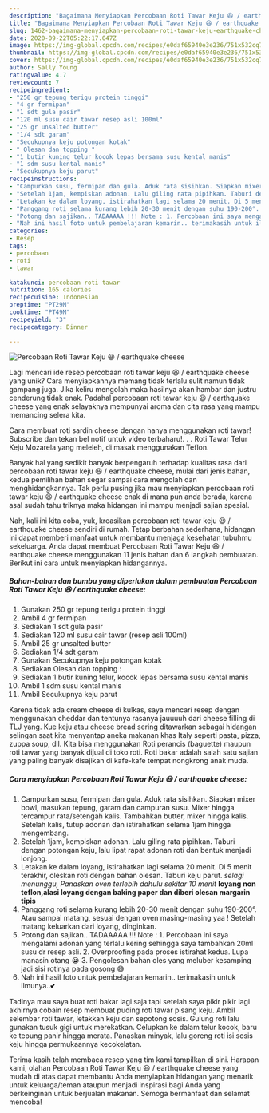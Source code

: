 ```yaml
---
description: "Bagaimana Menyiapkan Percobaan Roti Tawar Keju 😆 / earthquake cheese yang Enak Banget"
title: "Bagaimana Menyiapkan Percobaan Roti Tawar Keju 😆 / earthquake cheese yang Enak Banget"
slug: 1462-bagaimana-menyiapkan-percobaan-roti-tawar-keju-earthquake-cheese-yang-enak-banget
date: 2020-09-22T05:22:17.047Z
image: https://img-global.cpcdn.com/recipes/e0daf65940e3e236/751x532cq70/percobaan-roti-tawar-keju-😆-earthquake-cheese-foto-resep-utama.jpg
thumbnail: https://img-global.cpcdn.com/recipes/e0daf65940e3e236/751x532cq70/percobaan-roti-tawar-keju-😆-earthquake-cheese-foto-resep-utama.jpg
cover: https://img-global.cpcdn.com/recipes/e0daf65940e3e236/751x532cq70/percobaan-roti-tawar-keju-😆-earthquake-cheese-foto-resep-utama.jpg
author: Sally Young
ratingvalue: 4.7
reviewcount: 7
recipeingredient:
- "250 gr tepung terigu protein tinggi"
- "4 gr fermipan"
- "1 sdt gula pasir"
- "120 ml susu cair tawar resep asli 100ml"
- "25 gr unsalted butter"
- "1/4 sdt garam"
- "Secukupnya keju potongan kotak"
- " Olesan dan topping "
- "1 butir kuning telur kocok lepas bersama susu kental manis"
- "1 sdm susu kental manis"
- "Secukupnya keju parut"
recipeinstructions:
- "Campurkan susu, fermipan dan gula. Aduk rata sisihkan. Siapkan mixer bowl, masukan tepung, garam dan campuran susu. Mixer hingga tercampur rata/setengah kalis. Tambahkan butter, mixer hingga kalis. Setelah kalis, tutup adonan dan istirahatkan selama 1jam hingga mengembang."
- "Setelah 1jam, kempiskan adonan. Lalu giling rata pipihkan. Taburi dengan potongan keju, lalu lipat rapat adonan roti dan bentuk menjadi lonjong."
- "Letakan ke dalam loyang, istirahatkan lagi selama 20 menit. Di 5 menit terakhir, oleskan roti dengan bahan olesan. Taburi keju parut. *selagi menunggu, Panaskan oven terlebih dahulu sekitar 10 menit* **loyang non teflon,alasi loyang dengan baking paper dan diberi olesan margarin tipis**"
- "Panggang roti selama kurang lebih 20-30 menit dengan suhu 190-200°. Atau sampai matang, sesuai dengan oven masing-masing yaa ! Setelah matang keluarkan dari loyang, dinginkan."
- "Potong dan sajikan.. TADAAAAA !!! Note : 1. Percobaan ini saya mengalami adonan yang terlalu kering sehingga saya tambahkan 20ml susu dr resep asli. 2. Overproofing pada proses istirahat kedua. Lupa manasin otang 😭 3. Pengolesan bahan oles yang meluber kesamping jadi sisi rotinya pada gosong 😅"
- "Nah ini hasil foto untuk pembelajaran kemarin.. terimakasih untuk ilmunya..💕"
categories:
- Resep
tags:
- percobaan
- roti
- tawar

katakunci: percobaan roti tawar 
nutrition: 165 calories
recipecuisine: Indonesian
preptime: "PT29M"
cooktime: "PT49M"
recipeyield: "3"
recipecategory: Dinner

---
```



![Percobaan Roti Tawar Keju 😆 / earthquake cheese](https://img-global.cpcdn.com/recipes/e0daf65940e3e236/751x532cq70/percobaan-roti-tawar-keju-😆-earthquake-cheese-foto-resep-utama.jpg)

Lagi mencari ide resep percobaan roti tawar keju 😆 / earthquake cheese yang unik? Cara menyiapkannya memang tidak terlalu sulit namun tidak gampang juga. Jika keliru mengolah maka hasilnya akan hambar dan justru cenderung tidak enak. Padahal percobaan roti tawar keju 😆 / earthquake cheese yang enak selayaknya mempunyai aroma dan cita rasa yang mampu memancing selera kita.

Cara membuat roti sardin cheese dengan hanya menggunakan roti tawar! Subscribe dan tekan bel notif untuk video terbaharu!. . . Roti Tawar Telur Keju Mozarela yang meleleh, di masak menggunakan Teflon.

Banyak hal yang sedikit banyak berpengaruh terhadap kualitas rasa dari percobaan roti tawar keju 😆 / earthquake cheese, mulai dari jenis bahan, kedua pemilihan bahan segar sampai cara mengolah dan menghidangkannya. Tak perlu pusing jika mau menyiapkan percobaan roti tawar keju 😆 / earthquake cheese enak di mana pun anda berada, karena asal sudah tahu triknya maka hidangan ini mampu menjadi sajian spesial.


Nah, kali ini kita coba, yuk, kreasikan percobaan roti tawar keju 😆 / earthquake cheese sendiri di rumah. Tetap berbahan sederhana, hidangan ini dapat memberi manfaat untuk membantu menjaga kesehatan tubuhmu sekeluarga. Anda dapat membuat Percobaan Roti Tawar Keju 😆 / earthquake cheese menggunakan 11 jenis bahan dan 6 langkah pembuatan. Berikut ini cara untuk menyiapkan hidangannya.

<!--inarticleads1-->

##### Bahan-bahan dan bumbu yang diperlukan dalam pembuatan Percobaan Roti Tawar Keju 😆 / earthquake cheese:

1. Gunakan 250 gr tepung terigu protein tinggi
1. Ambil 4 gr fermipan
1. Sediakan 1 sdt gula pasir
1. Sediakan 120 ml susu cair tawar (resep asli 100ml)
1. Ambil 25 gr unsalted butter
1. Sediakan 1/4 sdt garam
1. Gunakan Secukupnya keju potongan kotak
1. Sediakan  Olesan dan topping :
1. Sediakan 1 butir kuning telur, kocok lepas bersama susu kental manis
1. Ambil 1 sdm susu kental manis
1. Ambil Secukupnya keju parut


Karena tidak ada cream cheese di kulkas, saya mencari resep dengan menggunakan cheddar dan tentunya rasanya jauuuuh dari cheese filling di TLJ yang. Kue keju atau cheese bread sering ditawarkan sebagai hidangan selingan saat kita menyantap aneka makanan khas Italy seperti pasta, pizza, zuppa soup, dll. Kita bisa menggunakan Roti perancis (baguette) maupun roti tawar yang banyak dijual di toko roti. Roti bakar adalah salah satu sajian yang paling banyak disajikan di kafe-kafe tempat nongkrong anak muda. 

<!--inarticleads2-->

##### Cara menyiapkan Percobaan Roti Tawar Keju 😆 / earthquake cheese:

1. Campurkan susu, fermipan dan gula. Aduk rata sisihkan. Siapkan mixer bowl, masukan tepung, garam dan campuran susu. Mixer hingga tercampur rata/setengah kalis. Tambahkan butter, mixer hingga kalis. Setelah kalis, tutup adonan dan istirahatkan selama 1jam hingga mengembang.
1. Setelah 1jam, kempiskan adonan. Lalu giling rata pipihkan. Taburi dengan potongan keju, lalu lipat rapat adonan roti dan bentuk menjadi lonjong.
1. Letakan ke dalam loyang, istirahatkan lagi selama 20 menit. Di 5 menit terakhir, oleskan roti dengan bahan olesan. Taburi keju parut. *selagi menunggu, Panaskan oven terlebih dahulu sekitar 10 menit* **loyang non teflon,alasi loyang dengan baking paper dan diberi olesan margarin tipis**
1. Panggang roti selama kurang lebih 20-30 menit dengan suhu 190-200°. Atau sampai matang, sesuai dengan oven masing-masing yaa ! Setelah matang keluarkan dari loyang, dinginkan.
1. Potong dan sajikan.. TADAAAAA !!! Note : 1. Percobaan ini saya mengalami adonan yang terlalu kering sehingga saya tambahkan 20ml susu dr resep asli. 2. Overproofing pada proses istirahat kedua. Lupa manasin otang 😭 3. Pengolesan bahan oles yang meluber kesamping jadi sisi rotinya pada gosong 😅
1. Nah ini hasil foto untuk pembelajaran kemarin.. terimakasih untuk ilmunya..💕


Tadinya mau saya buat roti bakar lagi saja tapi setelah saya pikir pikir lagi akhirnya cobain resep membuat puding roti tawar pisang keju. Ambil selembar roti tawar, letakkan keju dan sepotong sosis. Gulung roti lalu gunakan tusuk gigi untuk merekatkan. Celupkan ke dalam telur kocok, baru ke tepung panir hingga merata. Panaskan minyak, lalu goreng roti isi sosis keju hingga permukaannya kecokelatan. 

Terima kasih telah membaca resep yang tim kami tampilkan di sini. Harapan kami, olahan Percobaan Roti Tawar Keju 😆 / earthquake cheese yang mudah di atas dapat membantu Anda menyiapkan hidangan yang menarik untuk keluarga/teman ataupun menjadi inspirasi bagi Anda yang berkeinginan untuk berjualan makanan. Semoga bermanfaat dan selamat mencoba!
